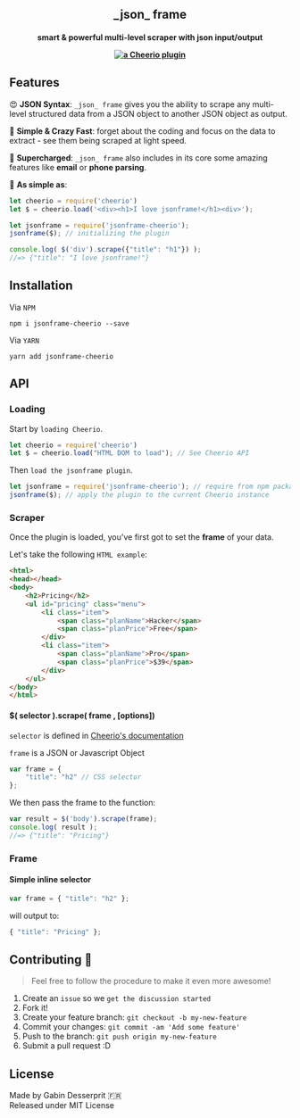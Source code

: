 <h2 align="center">_json_ frame</h1> 

<h4 align="center">
<span>smart & powerful multi-level scraper with json input/output</span><br>

[![a Cheerio plugin](https://img.shields.io/badge/plugin-Cheerio-red.svg)](https://github.com/cheeriojs/cheerio#cheerio)

</h4>

## Features

😍 **JSON Syntax**: `_json_ frame` gives you the ability to scrape any multi-level structured data from a JSON object to another JSON object as output.

🌈 **Simple & Crazy Fast**: forget about the coding and focus on the data to extract - see them being scraped at light speed.

💪 **Supercharged**: `_json_ frame` also includes in its core some amazing features like **email** or **phone parsing**.

🤙 **As simple as**:

```js
let cheerio = require('cheerio')
let $ = cheerio.load('<div><h1>I love jsonframe!</h1><div>');

let jsonframe = require('jsonframe-cheerio');
jsonframe($); // initializing the plugin

console.log( $('div').scrape({"title": "h1"}) );
//=> {"title": "I love jsonframe!"}

```

## Installation

Via `NPM`

```
npm i jsonframe-cheerio --save
```

Via `YARN`

```
yarn add jsonframe-cheerio
```

## API


### Loading
Start by `loading Cheerio`.

```js
let cheerio = require('cheerio')
let $ = cheerio.load("HTML DOM to load"); // See Cheerio API
```

Then `load the jsonframe plugin`.

```js
let jsonframe = require('jsonframe-cheerio'); // require from npm package
jsonframe($); // apply the plugin to the current Cheerio instance
```

### Scraper 

Once the plugin is loaded, you've first got to set the **frame** of your data.

Let's take the following `HTML example`:

```html
<html>
<head></head>
<body>
	<h2>Pricing</h2>
	<ul id="pricing" class="menu">
		<li class="item">
			<span class="planName">Hacker</span>
			<span class="planPrice">Free</span>
		</div>
		<li class="item">
			<span class="planName">Pro</span>
			<span class="planPrice">$39</span>
		</div>
	</ul>
</body>
</html>
```

#### $( selector ).scrape( frame , [options])

`selector` is defined in [Cheerio's documentation](https://github.com/cheeriojs/cheerio#-selector-context-root-)

`frame` is a JSON or Javascript Object

```js
var frame = {
	"title": "h2" // CSS selector
};
```

We then pass the frame to the function:

```js
var result = $('body').scrape(frame);
console.log( result );
//=> {"title": "Pricing"}
```

### Frame

#### Simple inline selector

```js
var frame = { "title": "h2" };
```

will output to:

```js
{ "title": "Pricing" };
```

## Contributing 🤝
> Feel free to follow the procedure to make it even more awesome!

1. Create an `issue` so we `get the discussion started`
2. Fork it!
3. Create your feature branch: `git checkout -b my-new-feature`
4. Commit your changes: `git commit -am 'Add some feature'`
5. Push to the branch: `git push origin my-new-feature`
6. Submit a pull request :D


## License
Made by Gabin Desserprit 🇫🇷 <br>
Released under MIT License